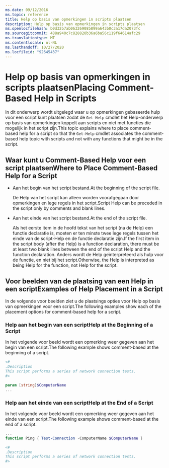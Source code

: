```yaml
---
ms.date: 09/12/2016
ms.topic: reference
title: Help op basis van opmerkingen in scripts plaatsen
description: Help op basis van opmerkingen in scripts plaatsen
ms.openlocfilehash: b0d32b7ab063269085899a643b0c3a17da2073fc
ms.sourcegitcommit: 488a940c7c828820b36a6ba56c119f64614afc29
ms.translationtype: MT
ms.contentlocale: nl-NL
ms.lasthandoff: 10/27/2020
ms.locfileid: "92645437"
---
```

# <a name="placing-comment-based-help-in-scripts"></a><span data-ttu-id="89c81-103">Help op basis van opmerkingen in scripts plaatsen</span><span class="sxs-lookup"><span data-stu-id="89c81-103">Placing Comment-Based Help in Scripts</span></span>

<span data-ttu-id="89c81-104">In dit onderwerp wordt uitgelegd waar u op opmerkingen gebaseerde hulp voor een script kunt plaatsen zodat de `Get-Help` cmdlet het Help-onderwerp op basis van opmerkingen koppelt aan scripts en niet met functies die mogelijk in het script zijn.</span><span class="sxs-lookup"><span data-stu-id="89c81-104">This topic explains where to place comment-based help for a script so that the `Get-Help` cmdlet associates the comment-based help topic with scripts and not with any functions that might be in the script.</span></span>

## <a name="where-to-place-comment-based-help-for-a-script"></a><span data-ttu-id="89c81-105">Waar kunt u Comment-Based Help voor een script plaatsen</span><span class="sxs-lookup"><span data-stu-id="89c81-105">Where to Place Comment-Based Help for a Script</span></span>

- <span data-ttu-id="89c81-106">Aan het begin van het script bestand.</span><span class="sxs-lookup"><span data-stu-id="89c81-106">At the beginning of the script file.</span></span>

  <span data-ttu-id="89c81-107">De Help van het script kan alleen worden voorafgegaan door opmerkingen en lege regels in het script.</span><span class="sxs-lookup"><span data-stu-id="89c81-107">Script Help can be preceded in the script only by comments and blank lines.</span></span>

- <span data-ttu-id="89c81-108">Aan het einde van het script bestand.</span><span class="sxs-lookup"><span data-stu-id="89c81-108">At the end of the script file.</span></span>

  <span data-ttu-id="89c81-109">Als het eerste item in de hoofd tekst van het script (na de Help) een functie declaratie is, moeten er ten minste twee lege regels tussen het einde van de script-Help en de functie declaratie zijn.</span><span class="sxs-lookup"><span data-stu-id="89c81-109">If the first item in the script body (after the Help) is a function declaration, there must be at least two blank lines between the end of the script Help and the function declaration.</span></span> <span data-ttu-id="89c81-110">Anders wordt de Help geïnterpreteerd als hulp voor de functie, en niet bij het script.</span><span class="sxs-lookup"><span data-stu-id="89c81-110">Otherwise, the Help is interpreted as being Help for the function, not Help for the script.</span></span>

## <a name="examples-of-help-placement-in-a-script"></a><span data-ttu-id="89c81-111">Voor beelden van de plaatsing van een Help in een script</span><span class="sxs-lookup"><span data-stu-id="89c81-111">Examples of Help Placement in a Script</span></span>

<span data-ttu-id="89c81-112">In de volgende voor beelden ziet u de plaatsings opties voor Help op basis van opmerkingen voor een script.</span><span class="sxs-lookup"><span data-stu-id="89c81-112">The following examples show each of the placement options for comment-based help for a script.</span></span>

### <a name="help-at-the-beginning-of-a-script"></a><span data-ttu-id="89c81-113">Help aan het begin van een script</span><span class="sxs-lookup"><span data-stu-id="89c81-113">Help at the Beginning of a Script</span></span>

<span data-ttu-id="89c81-114">In het volgende voor beeld wordt een opmerking weer gegeven aan het begin van een script.</span><span class="sxs-lookup"><span data-stu-id="89c81-114">The following example shows comment-based at the beginning of a script.</span></span>

```powershell
<#
.Description
This script performs a series of network connection tests.
#>

param [string]$ComputerName
...
```

### <a name="help-at-the-end-of-a-script"></a><span data-ttu-id="89c81-115">Help aan het einde van een script</span><span class="sxs-lookup"><span data-stu-id="89c81-115">Help at the End of a Script</span></span>

 <span data-ttu-id="89c81-116">In het volgende voor beeld wordt een opmerking weer gegeven aan het einde van een script.</span><span class="sxs-lookup"><span data-stu-id="89c81-116">The following example shows comment-based at the end of a script.</span></span>

```powershell
...
function Ping { Test-Connection -ComputerName $ComputerName }

<#
.Description
This script performs a series of network connection tests.
#>
```
